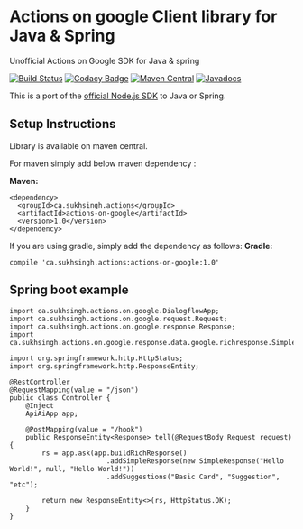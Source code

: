 # Actions on google Client library for Java & Spring
Unofficial Actions on Google SDK for Java & spring

[![Build Status](https://travis-ci.org/sukhvinder1/actions-on-google-java.svg?branch=master)](https://travis-ci.org/sukhvinder1/actions-on-google-java)
[![Codacy Badge](https://api.codacy.com/project/badge/Grade/3ed58fe1ebdc4af19acd3bdb19b39c52)](https://www.codacy.com/app/sukhvinder1/actions-on-google-java?utm_source=github.com&amp;utm_medium=referral&amp;utm_content=sukhvinder1/actions-on-google-java&amp;utm_campaign=Badge_Grade)
[![Maven Central](https://img.shields.io/badge/maven--central-1.0-brightgreen.svg)](http://search.maven.org/#artifactdetails%7Cca.sukhsingh.actions%7Cactions-on-google%7C1.0%7Cjar)
[![Javadocs](http://javadoc.io/badge/ca.sukhsingh.actions/actions-on-google.svg)](https://actions.sukhsingh.ca/docs/index.html)

This is a port of the [official Node.js SDK](https://github.com/actions-on-google/actions-on-google-nodejs) to Java or Spring.

## Setup Instructions 
Library is available on maven central.


For maven simply add below maven dependency :

__Maven:__

    <dependency>
      <groupId>ca.sukhsingh.actions</groupId>
      <artifactId>actions-on-google</artifactId>
      <version>1.0</version>
    </dependency>


If you are using gradle, simply add the dependency as follows:
__Gradle:__
    
    compile 'ca.sukhsingh.actions:actions-on-google:1.0'

## Spring boot example
    
    import ca.sukhsingh.actions.on.google.DialogflowApp;
    import ca.sukhsingh.actions.on.google.request.Request;
    import ca.sukhsingh.actions.on.google.response.Response;
    import ca.sukhsingh.actions.on.google.response.data.google.richresponse.SimpleResponse;
    
    import org.springframework.http.HttpStatus;
    import org.springframework.http.ResponseEntity;
    
    @RestController
    @RequestMapping(value = "/json")
    public class Controller {
        @Inject
        ApiAiApp app;
        
        @PostMapping(value = "/hook")
        public ResponseEntity<Response> tell(@RequestBody Request request) {
            rs = app.ask(app.buildRichResponse()
                            .addSimpleResponse(new SimpleResponse("Hello World!", null, "Hello World!"))
                            .addSuggestions("Basic Card", "Suggestion", "etc");
                            
            return new ResponseEntity<>(rs, HttpStatus.OK);
        }
    }
